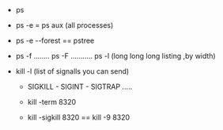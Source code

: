- ps

- ps -e = ps aux     (all processes)

- ps -e --forest == pstree

- ps -f ........ ps -F ........... ps -l      (long long long listing ,by width)

- kill -l (list of signalls you can send)

  - SIGKILL - SIGINT - SIGTRAP .....

  - kill -term 8320

  - kill  -sigkill 8320  == kill -9 8320

    
